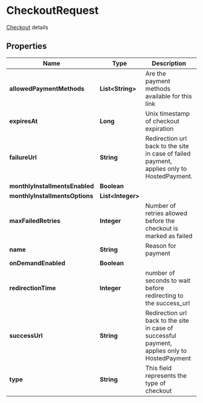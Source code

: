 

# CheckoutRequest

[Checkout](https://developers.conekta.com/v2.1.0/reference/payment-link) details 

## Properties

| Name | Type | Description | Notes |
|------------ | ------------- | ------------- | -------------|
|**allowedPaymentMethods** | **List&lt;String&gt;** | Are the payment methods available for this link |  |
|**expiresAt** | **Long** | Unix timestamp of checkout expiration |  [optional] |
|**failureUrl** | **String** | Redirection url back to the site in case of failed payment, applies only to HostedPayment. |  [optional] |
|**monthlyInstallmentsEnabled** | **Boolean** |  |  [optional] |
|**monthlyInstallmentsOptions** | **List&lt;Integer&gt;** |  |  [optional] |
|**maxFailedRetries** | **Integer** | Number of retries allowed before the checkout is marked as failed |  [optional] |
|**name** | **String** | Reason for payment |  [optional] |
|**onDemandEnabled** | **Boolean** |  |  [optional] |
|**redirectionTime** | **Integer** | number of seconds to wait before redirecting to the success_url |  [optional] |
|**successUrl** | **String** | Redirection url back to the site in case of successful payment, applies only to HostedPayment |  [optional] |
|**type** | **String** | This field represents the type of checkout |  [optional] |



